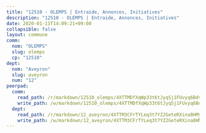 ```yaml
---
title: "12510 - OLEMPS | Entraide, Annonces, Initiatives"
description: "12510 - OLEMPS | Entraide, Annonces, Initiatives"
date: 2020-01-11T14:09:21+09:00
collapsible: false
layout: commune
comm:
  nom: "OLEMPS"
  slug: olemps
  cp: "12510"
dept:
  nom: "Aveyron"
  slug: aveyron
  num: "12"
peerpad:
  comm:
    read_path: /r/markdown/12510_olemps/4XTTMDfXqWp33t6tJyqSj1FUvyq6BdvBAAS24ARJqtuunR6z2
    write_path: /w/markdown/12510_olemps/4XTTMDfXqWp33t6tJyqSj1FUvyq6BdvBAAS24ARJqtuunR6z2-K3TgUkjgdJrgZJUFGB646f9FyXQ38XeM6BznpxTiaRdBSGyUCqkTNuPkVB6os1Exv26S5LEaFkYXbxz4aAkLnjoraF9heP3qzDS9xq7AgpdPhkDiGAvqvJeF7kPPZvmAfQPVUShc
  dept:
    read_path: /r/markdown/12_aveyron/4XTTM3CFrTYLeq3t7YZ2GeteRXina8HMy585xLdATaEm28gJq
    write_path: /w/markdown/12_aveyron/4XTTM3CFrTYLeq3t7YZ2GeteRXina8HMy585xLdATaEm28gJq-K3TgUfu3tdsvnJNzfCjLcQBm4uQ83gag77qnaAo9pjUvbpQyfAVAxJdyULKffeJFVcGHHVraYZNVQhiGBeBUKBFLy2Vr8dapgU6tQCmoJQ6dgnoqRGmK9bSxqhW9VArfxRuTPcgV
---
```


